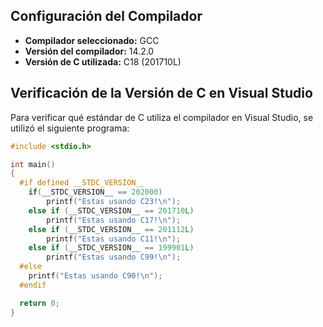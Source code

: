 ## Configuración del Compilador

- **Compilador seleccionado:** GCC  
- **Versión del compilador:** 14.2.0  
- **Versión de C utilizada:** C18 (201710L)

  
## Verificación de la Versión de C en Visual Studio
  
Para verificar qué estándar de C utiliza el compilador en Visual Studio, se utilizó el siguiente programa:

```c
#include <stdio.h>

int main()
{
  #if defined __STDC_VERSION__
    if(__STDC_VERSION__ == 202000)
        printf("Estas usando C23!\n");
    else if (__STDC_VERSION__ == 201710L)
        printf("Estas usando C17!\n");
    else if (__STDC_VERSION__ == 201112L)
        printf("Estas usando C11!\n");
    else if (__STDC_VERSION__ == 199901L)
        printf("Estas usando C99!\n");
  #else
    printf("Estas usando C90!\n");
  #endif

  return 0;
}

